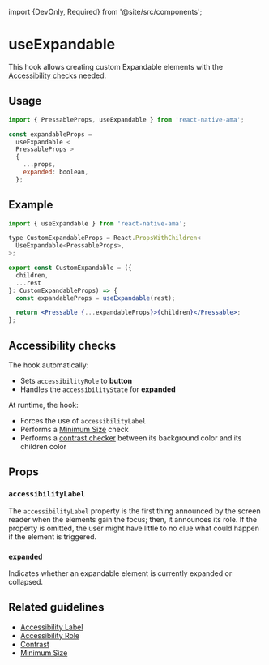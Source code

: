 import {DevOnly, Required} from '@site/src/components';

# useExpandable

This hook allows creating custom Expandable elements with the [Accessibility checks](#accessibility-checks) needed.

## Usage

```jsx
import { PressableProps, useExpandable } from 'react-native-ama';

const expandableProps =
  useExpandable <
  PressableProps >
  {
    ...props,
    expanded: boolean,
  };
```

## Example

```jsx
import { useExpandable } from 'react-native-ama';

type CustomExpandableProps = React.PropsWithChildren<
  UseExpandable<PressableProps>,
>;

export const CustomExpandable = ({
  children,
  ...rest
}: CustomExpandableProps) => {
  const expandableProps = useExpandable(rest);

  return <Pressable {...expandableProps}>{children}</Pressable>;
};
```

## Accessibility checks

The hook automatically:

- Sets `accessibilityRole` to **button**
- Handles the `accessibilityState` for **expanded**

At runtime, the hook:

- Forces the use of `accessibilityLabel` <DevOnly />
- Performs a [Minimum Size](../../../../website/guidelines/minimum-size.md) check <DevOnly />
- Performs a [contrast checker](../../../../website/guidelines/contrast.md) between its background color and its children color <DevOnly />

## Props

### <Required /> `accessibilityLabel`

The `accessibilityLabel` property is the first thing announced by the screen reader when the elements gain the focus;
then, it announces its role. If the property is omitted, the user might have little to no clue what could happen if the
element is triggered.

### <Required /> `expanded`

Indicates whether an expandable element is currently expanded or collapsed.

## Related guidelines

- [Accessibility Label](../../../../website/guidelines/accessibility-label.md)
- [Accessibility Role](../../../../website/guidelines/accessibility-role.md)
- [Contrast](../../../../website/guidelines/contrast.md)
- [Minimum Size](../../../../website/guidelines/minimum-size.md)
